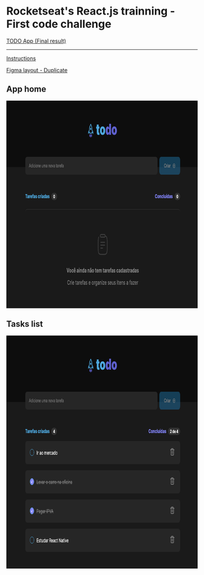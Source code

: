 # Rocketseat's React.js trainning - First code challenge

[TODO App (Final result)](https://rocketseat-react-challenge-1.vercel.app/)

----

[Instructions](https://efficient-sloth-d85.notion.site/Desafio-01-Praticando-os-conceitos-do-ReactJS-91fd63dd1a5b4a2796152de293ec1074)

[Figma layout - Duplicate](https://www.figma.com/file/0n0zDN7zbzhRbaEO74Xesx/ToDo-List/duplicate)

## App home
<img align="center" src="public/todo-home.png" height="547" />
 
 ## Tasks list
<img align="center" src="public/todo-history.png" height="614" />

